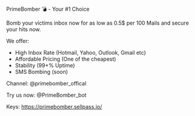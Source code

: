PrimeBomber 💣 - Your #1 Choice 

Bomb your victims inbox now for as low as 0.5$ per 100 Mails and secure your hits now.

We offer:
- High Inbox Rate (Hotmail, Yahoo, Outlook, Gmail etc)
- Affordable Pricing (One of the cheapest)
- Stability (99+% Uptime)
- SMS Bombing (soon)

Channel: @primebomber_offical

Try us now: @PrimeBomber_bot

Keys: https://primebomber.sellpass.io/
